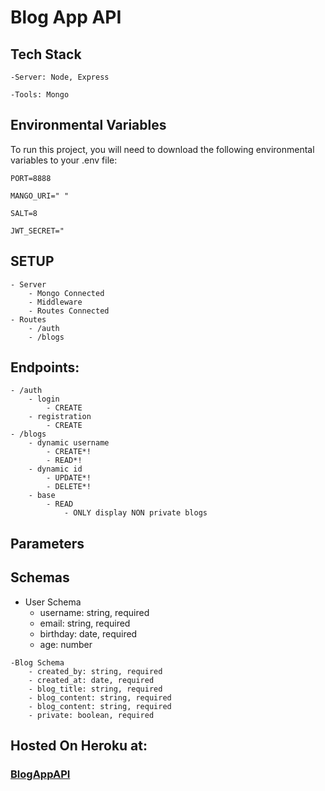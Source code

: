# Blog App API
## Tech Stack
    -Server: Node, Express 

    -Tools: Mongo

## Environmental Variables
To run this project, you will need to download the following environmental variables to your .env file:

    PORT=8888

    MANGO_URI=" "

    SALT=8

    JWT_SECRET="

## SETUP
    - Server
        - Mongo Connected
        - Middleware
        - Routes Connected
    - Routes
        - /auth
        - /blogs
## Endpoints:
    - /auth
        - login
            - CREATE
        - registration
            - CREATE
    - /blogs
        - dynamic username
            - CREATE*!
            - READ*!
        - dynamic id
            - UPDATE*!
            - DELETE*!
        - base
            - READ
                - ONLY display NON private blogs
    
## Parameters


## Schemas
   - User Schema
        - username: string, required
        - email: string, required
        - birthday: date, required
        - age: number

        
    -Blog Schema
        - created_by: string, required
        - created_at: date, required
        - blog_title: string, required
        - blog_content: string, required
        - blog_content: string, required
        - private: boolean, required 
        
## Hosted On Heroku at: 
### [BlogAppAPI](https://neondaydreams-blog-app.herokuapp.com/)
